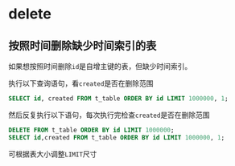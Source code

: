 # delete

## 按照时间删除缺少时间索引的表

如果想按照时间删除`id`是自增主键的表，但缺少时间索引。

执行以下查询语句，看`created`是否在删除范围

```sql
SELECT id, created FROM t_table ORDER BY id LIMIT 1000000, 1;
```

然后反复执行以下语句，每次执行完检查`created`是否在删除范围

```sql
DELETE FROM t_table ORDER BY id LIMIT 1000000;
SELECT id,created FROM t_table ORDER BY id LIMIT 1000000, 1;
```

可根据表大小调整`LIMIT`尺寸
